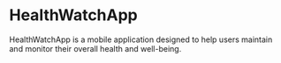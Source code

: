 # HealthWatchApp
HealthWatchApp is a mobile application designed to help users maintain and monitor their overall health and well-being.
